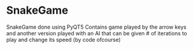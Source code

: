 # SnakeGame
SnakeGame done using PyQT5
Contains game played by the arrow keys and another version played with an AI that can be given # of iterations to play and change its speed
(by code ofcourse)

